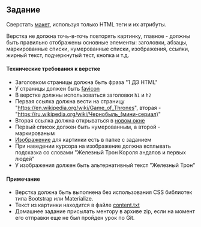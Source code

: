 ## Задание

Сверстать [макет](page.png), используя только HTML теги и их атрибуты.

Верстка не должна точь-в-точь повторять картинку, главное - должны быть правильно отображены основные элементы: заголовки, абзацы, маркированные списки, нумерованные списки, изображения, ссылки, жирный текст, подчеркнутый тест, кнопка и т.д.

#### Технические требования к верстке

- Заголовком страницы должна быть фраза "1 ДЗ HTML"
- У страницы должен быть [favicon](favicon.png)
- В верстке должны использоваться заголовки `h1` и `h2`
- Первая ссылка должна вести на страницу "https://en.wikipedia.org/wiki/Game_of_Thrones", вторая - "https://ru.wikipedia.org/wiki/Чернобыль_(мини-сериал)"
- Вторая ссылка должна открываться в [новом окне](http://joxi.ru/DmBOednfzBL4B2)
- Первый список должен быть нумерованным, а второй - маркированым
- [Изображение](iron_throne.jpg) для картинки есть в папке с заданием
- При наведении курсора на изображение должна всплывать подсказка со словами "Железный Трон Короля андалов и первых людей"
- У изображения должен быть альтернативный текст "Железный Трон"

#### Примечание

- Верстка должна быть выполнена без использования CSS библиотек типа Bootstrap или Materialize.
- Текст из картинки находится в файле [content.txt](content.txt)
- Домашнее задание присылать ментору в архиве zip, если на момент его отправки еще не был пройден урок по Git.
